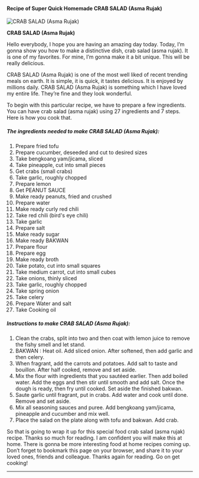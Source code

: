             

#### Recipe of Super Quick Homemade CRAB SALAD (Asma Rujak)

![CRAB SALAD (Asma Rujak)](https://img-global.cpcdn.com/recipes/2535964_bb0595b9ddad41e2/751x532cq70/crab-salad-asma-rujak-recipe-main-photo.jpg)

**CRAB SALAD (Asma Rujak)**

Hello everybody, I hope you are having an amazing day today. Today, I’m gonna show you how to make a distinctive dish, crab salad (asma rujak). It is one of my favorites. For mine, I’m gonna make it a bit unique. This will be really delicious.

CRAB SALAD (Asma Rujak) is one of the most well liked of recent trending meals on earth. It is simple, it is quick, it tastes delicious. It is enjoyed by millions daily. CRAB SALAD (Asma Rujak) is something which I have loved my entire life. They’re fine and they look wonderful.

To begin with this particular recipe, we have to prepare a few ingredients. You can have crab salad (asma rujak) using 27 ingredients and 7 steps. Here is how you cook that.

##### The ingredients needed to make CRAB SALAD (Asma Rujak):

1.  Prepare fried tofu
2.  Prepare cucumber, deseeded and cut to desired sizes
3.  Take bengkoang yam/jicama, sliced
4.  Take pineapple, cut into small pieces
5.  Get crabs (small crabs)
6.  Take garlic, roughly chopped
7.  Prepare lemon
8.  Get PEANUT SAUCE
9.  Make ready peanuts, fried and crushed
10.  Prepare water
11.  Make ready curly red chili
12.  Take red chili (bird's eye chili)
13.  Take garlic
14.  Prepare salt
15.  Make ready sugar
16.  Make ready BAKWAN
17.  Prepare flour
18.  Prepare egg
19.  Make ready broth
20.  Take potato, cut into small squares
21.  Take medium carrot, cut into small cubes
22.  Take onions, thinly sliced
23.  Take garlic, roughly chopped
24.  Take spring onion
25.  Take celery
26.  Prepare Water and salt
27.  Take Cooking oil

##### Instructions to make CRAB SALAD (Asma Rujak):

1.  Clean the crabs, split into two and then coat with lemon juice to remove the fishy smell and let stand.
2.  BAKWAN : Heat oil. Add sliced onion. After softened, then add garlic and then celery.
3.  When fragrant, add the carrots and potatoes. Add salt to taste and bouillon. After half cooked, remove and set aside.
4.  Mix the flour with ingredients that you sautéed earlier. Then add boiled water. Add the eggs and then stir until smooth and add salt. Once the dough is ready, then fry until cooked. Set aside the finished bakwan.
5.  Saute garlic until fragrant, put in crabs. Add water and cook until done. Remove and set aside.
6.  Mix all seasoning sauces and puree. Add bengkoang yam/jicama, pineapple and cucumber and mix well.
7.  Place the salad on the plate along with tofu and bakwan. Add crab.

So that is going to wrap it up for this special food crab salad (asma rujak) recipe. Thanks so much for reading. I am confident you will make this at home. There is gonna be more interesting food at home recipes coming up. Don’t forget to bookmark this page on your browser, and share it to your loved ones, friends and colleague. Thanks again for reading. Go on get cooking!

* * *